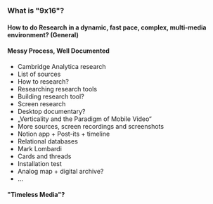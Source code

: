 ### What is "9x16"?

#### How to do Research in a dynamic, fast pace, complex, multi-media environment? (General)


#### Messy Process, Well Documented

- Cambridge Analytica research
- List of sources
- How to research?
- Researching research tools
- Building research tool?
- Screen research
- Desktop documentary?
- „Verticality and the Paradigm of Mobile Video“
-  More sources, screen recordings and screenshots
- Notion app + Post-its + timeline
- Relational databases
- Mark Lombardi
- Cards and threads
- Installation test
- Analog map + digital archive?
- …


#### "Timeless Media"?


